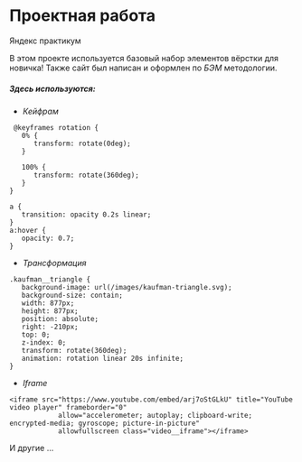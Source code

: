 # Проектная работа 
Яндекс практикум

В этом проекте используется базовый набор элементов вёрстки для новичка! Также сайт был написан и оформлен по _БЭМ_ методологии.

##### Здесь используются:

* *Кейфрам*

```
 @keyframes rotation {
   0% {
      transform: rotate(0deg);
   }

   100% {
      transform: rotate(360deg);
   }
}

a {
   transition: opacity 0.2s linear;
}
a:hover {
   opacity: 0.7;
} 
```

* *Трансформация*

```
.kaufman__triangle {
   background-image: url(/images/kaufman-triangle.svg);
   background-size: contain;
   width: 877px;
   height: 877px;
   position: absolute;
   right: -210px;
   top: 0;
   z-index: 0;
   transform: rotate(360deg);
   animation: rotation linear 20s infinite;
}

```
* *Iframe*
```
<iframe src="https://www.youtube.com/embed/arj7oStGLkU" title="YouTube video player" frameborder="0"
            allow="accelerometer; autoplay; clipboard-write; encrypted-media; gyroscope; picture-in-picture"
            allowfullscreen class="video__iframe"></iframe>

```

И другие ...